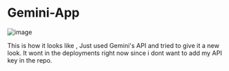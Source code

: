 # Gemini-App
![image](https://github.com/Aakash-777/Gemini-App/assets/108759537/1abdf79c-96af-4aae-b348-c2f03ce679f4)

This is how it looks like , Just used Gemini's API and tried to give it a new look.
It wont in the deployments right now since i dont want to add my API key in the repo.
